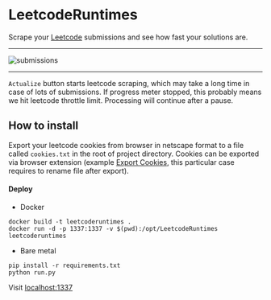 # LeetcodeRuntimes
Scrape your [Leetcode](https://leetcode.com/) submissions and see how fast your solutions are.
***
![submissions](https://github.com/thebigwasp/LeetcodeRuntimes/assets/17221930/d0a78100-e27d-46c0-92a2-74988f5dbb9e)
***
```Actualize``` button starts leetcode scraping, which may take a long time in case of lots of submissions. If progress meter stopped, this probably means we hit leetcode throttle limit. Processing will continue after a pause.

## How to install
Export your leetcode cookies from browser in netscape format to a file called ```cookies.txt``` in the root of project directory.
Cookies can be exported via browser extension (example [Export Cookies](https://addons.mozilla.org/en-US/firefox/addon/export-cookies-txt/?utm_source=addons.mozilla.org&utm_medium=referral&utm_content=search), this particular case requires to rename file after export).

#### Deploy
* Docker
```
docker build -t leetcoderuntimes .
docker run -d -p 1337:1337 -v $(pwd):/opt/LeetcodeRuntimes leetcoderuntimes
```
* Bare metal
```
pip install -r requirements.txt
python run.py
```
Visit [localhost:1337](http://localhost:1337)
